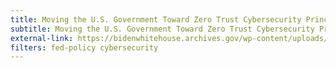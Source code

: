 ```yaml
---
title: Moving the U.S. Government Toward Zero Trust Cybersecurity Principles
subtitle: Moving the U.S. Government Toward Zero Trust Cybersecurity Principles
external-link: https://bidenwhitehouse.archives.gov/wp-content/uploads/2022/01/M-22-09.pdf
filters: fed-policy cybersecurity
---
```

